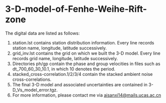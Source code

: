 # 3-D-model-of-Fenhe-Weihe-Rift-zone
The digital data are listed as follows:
1. station.lst contains station distribution information. Every line records station name, longitude, latitude successively.
2. grid_inv.lst contains the grid on which we built the 3-D model. Every line records grid name, longitude, latitude successively.
3. Directories ph/gp contain the phase and group velocities in files such as dt_700_60_30_10.1, in which 10 denotes the period.
4. stacked_cross-correlation.1/2/3/4 contain the stacked ambient noise cross-correlations.
5. The final 3-D model and associated uncertainties are contained in  3-D_Vs_model_error.tgz.
6. For more information, please contact me via aisanxi14@mails.ucas.ac.cn
